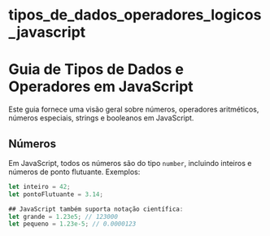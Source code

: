 # tipos_de_dados_operadores_logicos_javascript

# Guia de Tipos de Dados e Operadores em JavaScript

Este guia fornece uma visão geral sobre números, operadores aritméticos, números especiais, strings e booleanos em JavaScript.

## Números

Em JavaScript, todos os números são do tipo `number`, incluindo inteiros e números de ponto flutuante. Exemplos:

```javascript
let inteiro = 42;
let pontoFlutuante = 3.14;

## JavaScript também suporta notação científica:
let grande = 1.23e5; // 123000
let pequeno = 1.23e-5; // 0.0000123
